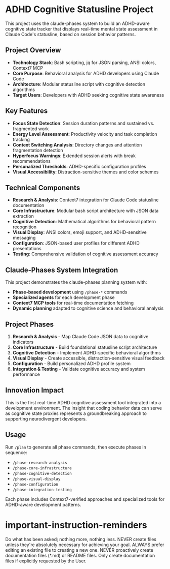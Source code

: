 # ADHD Cognitive Statusline Project

This project uses the claude-phases system to build an ADHD-aware cognitive state tracker that displays real-time mental state assessment in Claude Code's statusline, based on session behavior patterns.

## Project Overview

- **Technology Stack**: Bash scripting, jq for JSON parsing, ANSI colors, Context7 MCP
- **Core Purpose**: Behavioral analysis for ADHD developers using Claude Code
- **Architecture**: Modular statusline script with cognitive detection algorithms
- **Target Users**: Developers with ADHD seeking cognitive state awareness

## Key Features

- **Focus State Detection**: Session duration patterns and sustained vs. fragmented work
- **Energy Level Assessment**: Productivity velocity and task completion tracking
- **Context Switching Analysis**: Directory changes and attention fragmentation detection
- **Hyperfocus Warnings**: Extended session alerts with break recommendations
- **Personalized Thresholds**: ADHD-specific configuration profiles
- **Visual Accessibility**: Distraction-sensitive themes and color schemes

## Technical Components

- **Research & Analysis**: Context7 integration for Claude Code statusline documentation
- **Core Infrastructure**: Modular bash script architecture with JSON data extraction
- **Cognitive Detection**: Mathematical algorithms for behavioral pattern recognition
- **Visual Display**: ANSI colors, emoji support, and ADHD-sensitive messaging
- **Configuration**: JSON-based user profiles for different ADHD presentations
- **Testing**: Comprehensive validation of cognitive assessment accuracy

## Claude-Phases System Integration

This project demonstrates the claude-phases planning system with:

- **Phase-based development** using `/phase-*` commands
- **Specialized agents** for each development phase
- **Context7 MCP tools** for real-time documentation fetching
- **Dynamic planning** adapted to cognitive science and behavioral analysis

## Project Phases

1. **Research & Analysis** - Map Claude Code JSON data to cognitive indicators
2. **Core Infrastructure** - Build foundational statusline script architecture
3. **Cognitive Detection** - Implement ADHD-specific behavioral algorithms
4. **Visual Display** - Create accessible, distraction-sensitive visual feedback
5. **Configuration** - Build personalized ADHD profile system
6. **Integration & Testing** - Validate cognitive accuracy and system performance

## Innovation Impact

This is the first real-time ADHD cognitive assessment tool integrated into a development environment. The insight that coding behavior data can serve as cognitive state proxies represents a groundbreaking approach to supporting neurodivergent developers.

## Usage

Run `/plan` to generate all phase commands, then execute phases in sequence:
- `/phase-research-analysis`
- `/phase-core-infrastructure`
- `/phase-cognitive-detection`
- `/phase-visual-display`
- `/phase-configuration`
- `/phase-integration-testing`

Each phase includes Context7-verified approaches and specialized tools for ADHD-aware development patterns.

# important-instruction-reminders
Do what has been asked; nothing more, nothing less.
NEVER create files unless they're absolutely necessary for achieving your goal.
ALWAYS prefer editing an existing file to creating a new one.
NEVER proactively create documentation files (*.md) or README files. Only create documentation files if explicitly requested by the User.